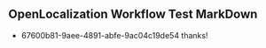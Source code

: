 ## OpenLocalization Workflow Test MarkDown
* 67600b81-9aee-4891-abfe-9ac04c19de54 thanks!

<!--HONumber=Oct16_HO4-->


